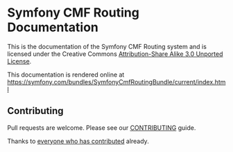 # Symfony CMF Routing Documentation

This is the documentation of the Symfony CMF Routing system and is licensed under the Creative Commons [Attribution-Share Alike 3.0 Unported License](http://creativecommons.org/licenses/by-sa/3.0/).

This documentation is rendered online at https://symfony.com/bundles/SymfonyCmfRoutingBundle/current/index.html

## Contributing

Pull requests are welcome. Please see our [CONTRIBUTING](https://github.com/symfony-cmf/routing-docs/blob/master/CONTRIBUTING.md) guide.

Thanks to [everyone who has contributed](https://github.com/symfony-cmf/routing-docs/contributors) already.
